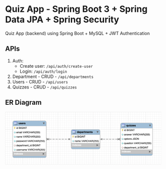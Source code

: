 # Quiz App - Spring Boot 3 + Spring Data JPA + Spring Security
Quiz App (backend) using Spring Boot + MySQL + JWT Authentication

## APIs
1. Auth:
    - Create user: `/api/auth/create-user`
    - Login: `/api/auth/login`
2. Department - CRUD - `/api/departments`
3. Users - CRUD - `/api/users`
4. Quizzes - CRUD - `/api/quizzes`

## ER Diagram
![ER-Diagram](ER-Diagram.png)